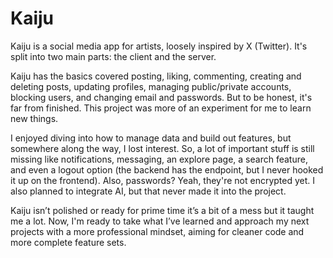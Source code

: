 # Kaiju
Kaiju is a social media app for artists, loosely inspired by X (Twitter). It's split into two main parts: the client and the server.

Kaiju has the basics covered posting, liking, commenting, creating and deleting posts, updating profiles, managing public/private accounts, blocking users, and changing email and passwords. But to be honest, it's far from finished. This project was more of an experiment for me to learn new things.

I enjoyed diving into how to manage data and build out features, but somewhere along the way, I lost interest. So, a lot of important stuff is still missing like notifications, messaging, an explore page, a search feature, and even a logout option (the backend has the endpoint, but I never hooked it up on the frontend). Also, passwords? Yeah, they're not encrypted yet. I also planned to integrate AI, but that never made it into the project.

Kaiju isn’t polished or ready for prime time it’s a bit of a mess but it taught me a lot. Now, I'm ready to take what I’ve learned and approach my next projects with a more professional mindset, aiming for cleaner code and more complete feature sets.

